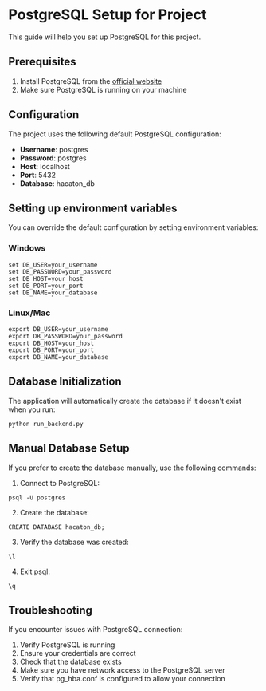 # PostgreSQL Setup for Project

This guide will help you set up PostgreSQL for this project.

## Prerequisites

1. Install PostgreSQL from the [official website](https://www.postgresql.org/download/)
2. Make sure PostgreSQL is running on your machine

## Configuration

The project uses the following default PostgreSQL configuration:
- **Username**: postgres
- **Password**: postgres
- **Host**: localhost
- **Port**: 5432
- **Database**: hacaton_db

## Setting up environment variables

You can override the default configuration by setting environment variables:

### Windows
```
set DB_USER=your_username
set DB_PASSWORD=your_password
set DB_HOST=your_host
set DB_PORT=your_port
set DB_NAME=your_database
```

### Linux/Mac
```
export DB_USER=your_username
export DB_PASSWORD=your_password
export DB_HOST=your_host
export DB_PORT=your_port
export DB_NAME=your_database
```

## Database Initialization

The application will automatically create the database if it doesn't exist when you run:

```
python run_backend.py
```

## Manual Database Setup

If you prefer to create the database manually, use the following commands:

1. Connect to PostgreSQL:
```
psql -U postgres
```

2. Create the database:
```
CREATE DATABASE hacaton_db;
```

3. Verify the database was created:
```
\l
```

4. Exit psql:
```
\q
```

## Troubleshooting

If you encounter issues with PostgreSQL connection:

1. Verify PostgreSQL is running
2. Ensure your credentials are correct
3. Check that the database exists
4. Make sure you have network access to the PostgreSQL server
5. Verify that pg_hba.conf is configured to allow your connection 